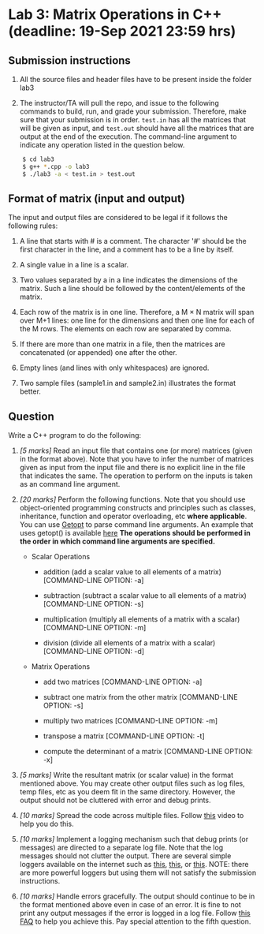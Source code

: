 # Lab 3: Matrix Operations in C++ (deadline: 19-Sep 2021 23:59 hrs)

## Submission instructions

1.  All the source files and header files have to be present inside the
    folder lab3

2.  The instructor/TA will pull the repo, and issue to the following
    commands to build, run, and grade your submission. Therefore, make
    sure that your submission is in order. `test.in` has all the
    matrices that will be given as input, and `test.out` should have
    all the matrices that are output at the end of the execution. The
    command-line argument to indicate any operation listed in the
    question below.

``` bash
    $ cd lab3
    $ g++ *.cpp -o lab3
    $ ./lab3 -a < test.in > test.out
```


## Format of matrix (input and output)

The input and output files are considered to be legal if it follows
the following rules:

1.  A line that starts with # is a comment. The character '#' should be
    the first character in the line, and a comment has to be a line by
    itself.

2.  A single value in a line is a scalar.

3.  Two values separated by a <space> in a line indicates the
    dimensions of the matrix. Such a line should be followed by the
    content/elements of the matrix.

4.  Each row of the matrix is in one line. Therefore, a M &times; N
    matrix will span over M+1 lines: one line for the dimensions and
    then one line for each of the M rows. The elements on each row are
    separated by comma.

5.  If there are more than one matrix in a file, then the matrices
    are concatenated (or appended) one after the other.

6.  Empty lines (and lines with only whitespaces) are ignored.

7.  Two sample files (sample1.in and sample2.in) illustrates the format
    better.


## Question

Write a C++ program to do the following:

1.  *[5 marks]* Read an input file that contains one (or more) matrices (given
    in the format above).  Note that you have to infer the number of
    matrices given as input from the input file and there is no
    explicit line in the file that indicates the same. The operation
    to perform on the inputs is taken as an command line argument.

2.  *[20 marks]* Perform the following functions. Note that you should
    use object-oriented programming constructs and principles such as
    classes, inheritance, function and operator overloading, etc
    **where applicable**. You can use
    [Getopt](https://www.gnu.org/savannah-checkouts/gnu/libc/manual/html_node/Getopt.html)
    to parse command line arguments. An example that uses getopt() is
    available
    [here](https://www.gnu.org/savannah-checkouts/gnu/libc/manual/html_node/Example-of-Getopt.html)
    **The operations should be performed in the order in which command
    line arguments are specified.**
    
    -   Scalar Operations
        -   addition (add a scalar value to all elements of a matrix)
            [COMMAND-LINE OPTION: -a]
        
        -   subtraction (subtract a scalar value to all elements of a
            matrix) [COMMAND-LINE OPTION: -s]
        
        -   multiplication (multiply all elements of a matrix with a
            scalar) [COMMAND-LINE OPTION: -m]
        
        -   division (divide all elements of a matrix with a scalar)
            [COMMAND-LINE OPTION: -d]
    
    -   Matrix Operations
        -   add two matrices [COMMAND-LINE OPTION: -a]
        
        -   subtract one matrix from the other matrix [COMMAND-LINE
            OPTION: -s]
        
        -   multiply two matrices [COMMAND-LINE OPTION: -m]
        
        -   transpose a matrix [COMMAND-LINE OPTION: -t]
        
        -   compute the determinant of a matrix [COMMAND-LINE OPTION:
            -x]

3.  *[5 marks]* Write the resultant matrix (or scalar value) in the
    format mentioned above. You may create other output files such
    as log files, temp files, etc as you deem fit in the same
    directory. However, the output should not be cluttered with
    error and debug prints.

4.  *[10 marks]* Spread the code across multiple files. Follow [this](https://www.youtube.com/watch?v=nbd7o8iKh9Q)
    video to help you do this.

5.  *[10 marks]* Implement a logging mechanism such that debug
    prints (or messages) are directed to a separate log file. Note
    that the log messages should not clutter the output. There are
    several simple loggers available on the internet such as [this](https://cppcodetips.wordpress.com/2014/01/02/a-simple-logger-class-in-c/),
    [this](https://www.drdobbs.com/cpp/logging-in-c/201804215), or [this](https://bitbucket.org/volkanozyilmaz/logcpp/src/master/main.cpp). NOTE: there are more powerful loggers but using
    them will not satisfy the submission instructions.

6.  *[10 marks]* Handle errors gracefully. The output should
    continue to be in the format mentioned above even in case of an
    error. It is fine to not print any output messages if the error
    is logged in a log file. Follow [this FAQ](https://isocpp.org/wiki/faq/exceptions) to help you achieve
    this. Pay special attention to the fifth question.

